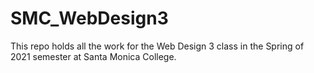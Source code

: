 # SMC_WebDesign3
This repo holds all the work for the Web Design 3 class in the Spring of 2021 semester at Santa Monica College.
